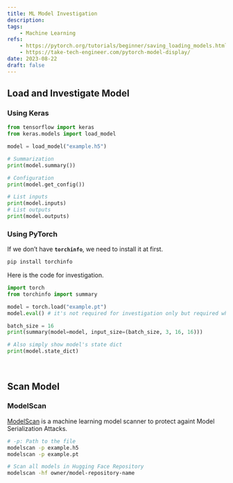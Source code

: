 ```yaml
---
title: ML Model Investigation
description: 
tags: 
    - Machine Learning
refs:
    - https://pytorch.org/tutorials/beginner/saving_loading_models.html#save-load-entire-model
    - https://take-tech-engineer.com/pytorch-model-display/
date: 2023-08-22
draft: false
---
```


## Load and Investigate Model

### Using Keras

```python
from tensorflow import keras
from keras.models import load_model

model = load_model("example.h5")

# Summarization
print(model.summary())

# Configuration
print(model.get_config())

# List inputs
print(model.inputs)
# List outputs
print(model.outputs)
```

### Using PyTorch

If we don’t have **`torchinfo`**, we need to install it at first.

```bash
pip install torchinfo
```

Here is the code for investigation.

```python
import torch
from torchinfo import summary

model = torch.load("example.pt")
model.eval() # it's not required for investigation only but required when inferening

batch_size = 16
print(summary(model=model, input_size=(batch_size, 3, 16, 16)))

# Also simply show model's state dict
print(model.state_dict)
```

<br />

## Scan Model

### ModelScan

[ModelScan](https://github.com/protectai/modelscan/tree/main) is a machine learning model scanner to protect againt Model Serialization Attacks.

```bash
# -p: Path to the file
modelscan -p example.h5
modelscan -p example.pt

# Scan all models in Hugging Face Repository
modelscan -hf owner/model-repository-name
```
